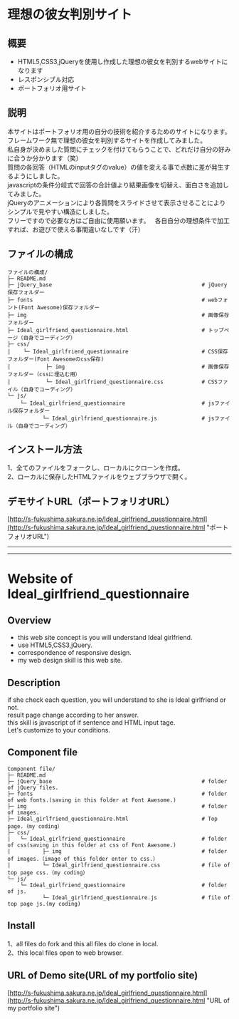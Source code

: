# 理想の彼女判別サイト
## 概要
* HTML5,CSS3,jQueryを使用し作成した理想の彼女を判別するwebサイトになります
* レスポンシブル対応
* ポートフォリオ用サイト
## 説明
本サイトはポートフォリオ用の自分の技術を紹介するためのサイトになります。  
フレームワーク無で理想の彼女を判別するサイトを作成してみました。  
私自身が決めました質問にチェックを付けてもらうことで、どれだけ自分の好みに合うか分かります（笑）  
質問の各回答（HTMLのinputタグのvalue）の値を変える事で点数に差が発生するようにしました。  
javascriptの条件分岐式で回答の合計値より結果画像を切替え、面白さを追加してみました。  
jQueryのアニメーションにより各質問をスライドさせて表示させることによりシンプルで見やすい構造にしました。  
フリーですので必要な方はご自由に使用願います。  
各自自分の理想条件で加工すれば、お遊びで使える事間違いなしです（汗）  
## ファイルの構成
```
ファイルの構成/
├─ README.md
├─ jQuery_base                                               # jQuery保存フォルダー
├─ fonts                                                     # webフォント(Font Awesome)保存フォルダー
├─ img                                                       # 画像保存フォルダー
├─ Ideal_girlfriend_questionnaire.html                       # トップページ（自身でコーディング）
├─ css/
|    └─ Ideal_girlfriend_questionnaire                       # CSS保存フォルダー(Font Awesomeのcss保存)
|           ├─ img                                           # 画像保存フォルダー（cssに埋込む用）
|           └─ Ideal_girlfriend_questionnaire.css            # CSSファイル（自身でコーディング）
└─ js/
    └─ Ideal_girlfriend_questionnaire                        # jsファイル保存フォルダー
           └─ Ideal_girlfriend_questionnaire.js              # jsファイル（自身でコーディング）   
```
## インストール方法
1、全てのファイルをフォークし、ローカルにクローンを作成。  
2、ローカルに保存したHTMLファイルをウェブブラウザで開く。  
## デモサイトURL（ポートフォリオURL）
[http://s-fukushima.sakura.ne.jp/Ideal_girlfriend_questionnaire.html](http://s-fukushima.sakura.ne.jp/Ideal_girlfriend_questionnaire.html "ポートフォリオURL")

***
***

# Website of Ideal_girlfriend_questionnaire
## Overview
* this web site concept is you will understand Ideal girlfriend.
* use HTML5,CSS3,jQuery.
* correspondence of responsive design.
* my web design skill is this web site.
## Description
if she check each question, you will understand to she is Ideal girlfriend or not.  
result page change according to her answer.  
this skill is javascript of if sentence and HTML input tage.    
Let's customize to your conditions.  
## Component file
```
Component file/
├─ README.md
├─ jQuery_base                                               # folder of jQuery files.
├─ fonts                                                     # folder of web fonts.(saving in this folder at Font Awesome.)
├─ img                                                       # folder of images. 
├─ Ideal_girlfriend_questionnaire.html                       # Top page.（my coding）
├─ css/
|   └─ Ideal_girlfriend_questionnaire                        # folder of css(saving in this folder at css of Font Awesome.)
|          ├─ img                                            # folder of images.（image of this folder enter to css.）
|          └─ Ideal_girlfriend_questionnaire.css             # file of top page css.（my coding）
└─ js/
    └─ Ideal_girlfriend_questionnaire                        # folder of js.
           └─ Ideal_girlfriend_questionnaire.js              # file of top page js.(my coding)
```
## Install
1、all files do fork and this all files do clone in local.  
2、this local files open to web browser.  
## URL of Demo site(URL of my portfolio site)
[http://s-fukushima.sakura.ne.jp/Ideal_girlfriend_questionnaire.html](http://s-fukushima.sakura.ne.jp/Ideal_girlfriend_questionnaire.html "URL of my portfolio site")
